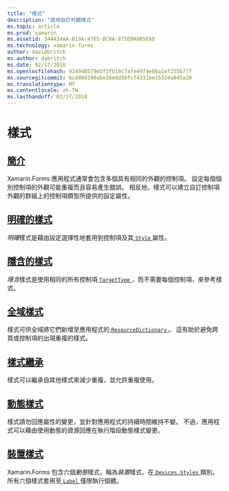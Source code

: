 ```yaml
---
title: "樣式"
description: "使用自訂外觀樣式"
ms.topic: article
ms.prod: xamarin
ms.assetid: 344A34AA-B19A-4765-BC8A-875D9A6B5EA8
ms.technology: xamarin-forms
author: davidbritch
ms.author: dabritch
ms.date: 02/17/2016
ms.openlocfilehash: 934948579e5f3fb19c7afe49f4e86a1ef255b77f
ms.sourcegitcommit: 6cd40d190abe38edd50fc74331be15324a845a28
ms.translationtype: MT
ms.contentlocale: zh-TW
ms.lasthandoff: 02/27/2018
---
```

# <a name="styles"></a>樣式

## <a name="introductionintroductionmd"></a>[簡介](introduction.md)

Xamarin.Forms 應用程式通常會包含多個具有相同的外觀的控制項。 設定每個個別控制項的外觀可能重複而且容易產生錯誤。 相反地，樣式可以建立自訂控制項外觀的群組上的控制項類型所提供的設定屬性。

## <a name="explicit-stylesexplicitmd"></a>[明確的樣式](explicit.md)

*明確*樣式是藉由設定選擇性地套用到控制項及其[ `Style` ](https://developer.xamarin.com/api/property/Xamarin.Forms.VisualElement.Style/)屬性。

## <a name="implicit-stylesimplicitmd"></a>[隱含的樣式](implicit.md)

*隱含*樣式是使用相同的所有控制項[ `TargetType` ](https://developer.xamarin.com/api/property/Xamarin.Forms.Style.TargetType/)，而不需要每個控制項，來參考樣式。

## <a name="global-stylesapplicationmd"></a>[全域樣式](application.md)

樣式可供全域將它們新增至應用程式的[ `ResourceDictionary` ](https://developer.xamarin.com/api/type/Xamarin.Forms.ResourceDictionary/)。 這有助於避免跨頁或控制項的出現重複的樣式。

## <a name="style-inheritanceinheritancemd"></a>[樣式繼承](inheritance.md)

樣式可以繼承自其他樣式來減少重複，並允許重複使用。

## <a name="dynamic-stylesdynamicmd"></a>[動態樣式](dynamic.md)

樣式請勿回應屬性的變更，並針對應用程式的持續時間維持不變。 不過，應用程式可以藉由使用動態的資源回應在執行階段動態樣式變更。

## <a name="device-stylesdevicemd"></a>[裝置樣式](device.md)

Xamarin.Forms 包含六個*動態*樣式，稱為*裝置*樣式，在[ `Devices.Styles` ](https://developer.xamarin.com/api/type/Xamarin.Forms.Device+Styles/)類別。 所有六個樣式套用至[ `Label` ](https://developer.xamarin.com/api/type/Xamarin.Forms.Label/)僅限執行個體。
